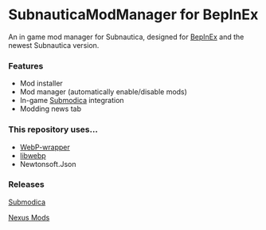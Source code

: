 # SubnauticaModManager for BepInEx
An in game mod manager for Subnautica, designed for [BepInEx](https://submodica.xyz/mods/sn1/141) and the newest Subnautica version.

### Features
- Mod installer
- Mod manager (automatically enable/disable mods)
- In-game [Submodica](https://submodica.xyz/) integration
- Modding news tab

### This repository uses...
- [WebP-wrapper](https://github.com/JosePineiro/WebP-wrapper)
- [libwebp](https://github.com/webmproject/libwebp)
- Newtonsoft.Json

### Releases
[Submodica](https://www.submodica.xyz/mods/sn1/168)

[Nexus Mods](https://www.nexusmods.com/subnautica/mods/1168)
